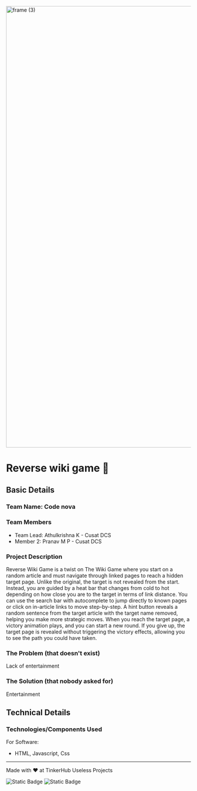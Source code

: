 <img width="3188" height="1202" alt="frame (3)" src="https://github.com/user-attachments/assets/517ad8e9-ad22-457d-9538-a9e62d137cd7" />


# Reverse wiki game 🎯


## Basic Details
### Team Name: Code nova


### Team Members
- Team Lead: Athulkrishna K - Cusat DCS
- Member 2: Pranav M P - Cusat DCS

### Project Description
Reverse Wiki Game is a twist on The Wiki Game where you start on a random article and must navigate through linked pages to reach a hidden target page. Unlike the original, the target is not revealed from the start. Instead, you are guided by a heat bar that changes from cold to hot depending on how close you are to the target in terms of link distance. You can use the search bar with autocomplete to jump directly to known pages or click on in-article links to move step-by-step. A hint button reveals a random sentence from the target article with the target name removed, helping you make more strategic moves. When you reach the target page, a victory animation plays, and you can start a new round. If you give up, the target page is revealed without triggering the victory effects, allowing you to see the path you could have taken.

### The Problem (that doesn't exist)
Lack of entertainment

### The Solution (that nobody asked for)
Entertainment

## Technical Details
### Technologies/Components Used
For Software:
- HTML, Javascript, Css

---
Made with ❤️ at TinkerHub Useless Projects 

![Static Badge](https://img.shields.io/badge/TinkerHub-24?color=%23000000&link=https%3A%2F%2Fwww.tinkerhub.org%2F)
![Static Badge](https://img.shields.io/badge/UselessProjects--25-25?link=https%3A%2F%2Fwww.tinkerhub.org%2Fevents%2FQ2Q1TQKX6Q%2FUseless%2520Projects)



